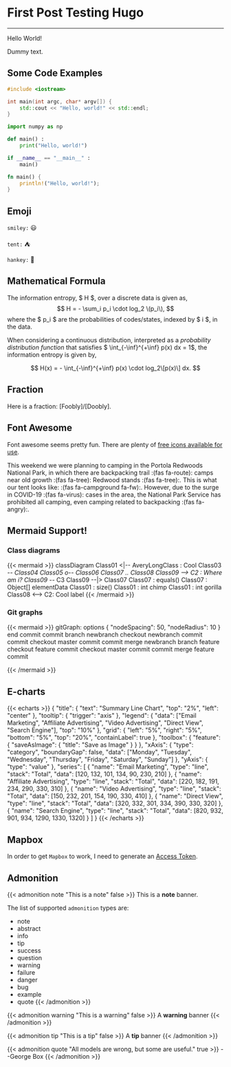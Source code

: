 # First Post Testing Hugo


<!--more-->


---

Hello World!

Dummy text.


## Some Code Examples 

```Cpp
#include <iostream>

int main(int argc, char* argv[]) {
    std::cout << "Hello, world!" << std::endl;
}
```

```python
import numpy as np

def main() :
    print("Hello, world!")

if __name__ == "__main__" :
    main()
```

```rust
fn main() {
    println!("Hello, world!");
}
```

## Emoji

`smiley:` :smiley:

`tent:` :tent:

`hankey:` :hankey:


## Mathematical Formula

The information entropy, $ H $, over a discrete data is given as,
$$ H = - \sum_i p_i \cdot log_2 \(p_i\), $$
where the $ p_i $ are the probabilities of codes/states, indexed by $ i $, in the data.

When considering a continuous distribution, interpreted as a *probability distribution function* that
satisfies $ \int_{-\inf}^{+\inf} p(x) dx = 1$, the information entropy is given
by,

$$ H(x) = - \int_{-\inf}^{+\inf} p(x) \cdot log_2\[p(x)\] dx. $$ 

## Fraction

Here is a fraction: [Foobly]/[Doobly].

## Font Awesome

Font awesome seems pretty fun. There are plenty of [free icons available for use](https://fontawesome.com/icons?d=gallery&m=free).

This weekend we were planning to camping in the Portola Redwoods National Park,
in which there are backpacking trail :(fas fa-route): camps near old growth :(fas fa-tree): Redwood stands :(fas fa-tree):.
This is what our tent looks like: :(fas fa-campground fa-fw):.
However, due to the surge in COVID-19 :(fas fa-virus): cases in the area, the National Park Service
has prohibited all camping, even camping related to backpacking :(fas fa-angry):.

## Mermaid Support!

### Class diagrams

{{< mermaid >}}
classDiagram
    Class01 <|-- AveryLongClass : Cool
    Class03 *-- Class04
    Class05 o-- Class06
    Class07 .. Class08
    Class09 --> C2 : Where am i?
    Class09 --* C3
    Class09 --|> Class07
    Class07 : equals()
    Class07 : Object[] elementData
    Class01 : size()
    Class01 : int chimp
    Class01 : int gorilla
    Class08 <--> C2: Cool label
{{< /mermaid >}}

### Git graphs

{{< mermaid >}}
gitGraph:
options
{
    "nodeSpacing": 50,
    "nodeRadius": 10
}
end
    commit
    commit
    branch newbranch
    checkout newbranch
    commit
    commit
    checkout master
    commit
    commit
    merge newbranch
    branch feature
    checkout feature
    commit
    checkout master
    commit
    commit
    merge feature
    commit
    
{{< /mermaid >}}

## E-charts

{{< echarts >}}
{
  "title": {
    "text": "Summary Line Chart",
    "top": "2%",
    "left": "center"
  },
  "tooltip": {
    "trigger": "axis"
  },
  "legend": {
    "data": ["Email Marketing", "Affiliate Advertising", "Video Advertising", "Direct View", "Search Engine"],
    "top": "10%"
  },
  "grid": {
    "left": "5%",
    "right": "5%",
    "bottom": "5%",
    "top": "20%",
    "containLabel": true
  },
  "toolbox": {
    "feature": {
      "saveAsImage": {
        "title": "Save as Image"
      }
    }
  },
  "xAxis": {
    "type": "category",
    "boundaryGap": false,
    "data": ["Monday", "Tuesday", "Wednesday", "Thursday", "Friday", "Saturday", "Sunday"]
  },
  "yAxis": {
    "type": "value"
  },
  "series": [
    {
      "name": "Email Marketing",
      "type": "line",
      "stack": "Total",
      "data": [120, 132, 101, 134, 90, 230, 210]
    },
    {
      "name": "Affiliate Advertising",
      "type": "line",
      "stack": "Total",
      "data": [220, 182, 191, 234, 290, 330, 310]
    },
    {
      "name": "Video Advertising",
      "type": "line",
      "stack": "Total",
      "data": [150, 232, 201, 154, 190, 330, 410]
    },
    {
      "name": "Direct View",
      "type": "line",
      "stack": "Total",
      "data": [320, 332, 301, 334, 390, 330, 320]
    },
    {
      "name": "Search Engine",
      "type": "line",
      "stack": "Total",
      "data": [820, 932, 901, 934, 1290, 1330, 1320]
    }
  ]
}
{{< /echarts >}}


## Mapbox

In order to get `Mapbox` to work, I need to generate an [Access Token](https://docs.mapbox.com/help/tutorials/get-started-tokens-api/).

## Admonition

{{< admonition note  "This is a note" false >}}
This is a **note** banner.

The list of supported `admonition` types are:
  * note
  * abstract
  * info
  * tip
  * success
  * question
  * warning
  * failure
  * danger
  * bug
  * example
  * quote
{{< /admonition >}}

{{< admonition warning  "This is a warning" false >}}
A **warning** banner
{{< /admonition >}}

{{< admonition tip "This is a tip" false >}}
A **tip** banner
{{< /admonition >}}

{{< admonition quote "All models are wrong, but some are useful." true >}}
--George Box
{{< /admonition >}}



